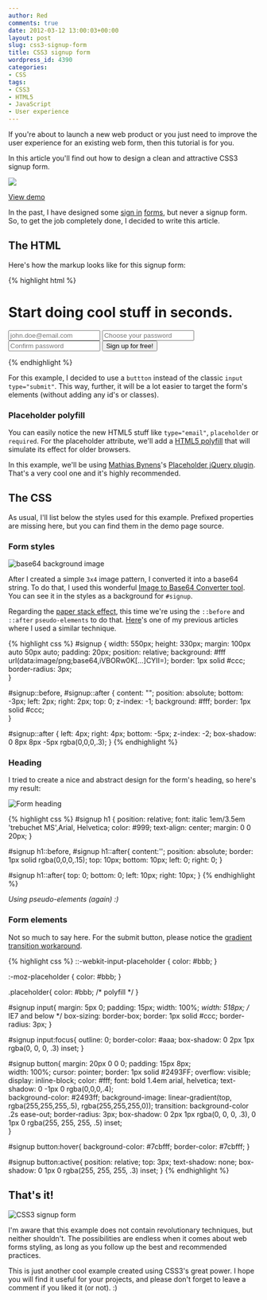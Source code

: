 ```yaml
---
author: Red
comments: true
date: 2012-03-12 13:00:03+00:00
layout: post
slug: css3-signup-form
title: CSS3 signup form
wordpress_id: 4390
categories:
- CSS
tags:
- CSS3
- HTML5
- JavaScript
- User experience
---
```


If you're about to launch a new web product or you just need to improve the user experience for an existing web form, then this tutorial is for you.

In this article you'll find out how to design a clean and attractive CSS3 signup form.

![](http://www.red-team-design.com/wp-content/uploads/2012/03/css3-signup-form.png)

<!-- more -->

[View demo](http://www.red-team-design.com/wp-content/uploads/2012/03/css3-signup-form-demo.html)

In the past, I have designed some [sign in](http://www.red-team-design.com/slick-login-form-with-html5-css3) [forms](http://www.red-team-design.com/simple-and-effective-dropdown-login-box), but never a signup form. So, to get the job completely done, I decided to write this article.

## The HTML

Here's how the markup looks like for this signup form:

{% highlight html %}
<form id="signup">
    <h1>Start doing cool stuff in seconds.</h1>
    <input type="email" placeholder="john.doe@email.com" required="">
    <input type="password" placeholder="Choose your password" required="">
    <input type="password" placeholder="Confirm password" required="">                  
    <button type="submit">Sign up for free!</button>    
</form>
{% endhighlight %}


For this example, I decided to use a `buttton` instead of the classic `input type="submit"`. This way, further, it will be a lot easier to target the form's elements (without adding any id's or classes).

### Placeholder polyfill

You can easily notice the new HTML5 stuff like `type="email"`, `placeholder` or `required`. For the placeholder attribute, we'll add a [HTML5 polyfill](https://github.com/Modernizr/Modernizr/wiki/HTML5-Cross-Browser-Polyfills) that will simulate its effect for older browsers.

In this example, we'll be using [Mathias Bynens](http://mathiasbynens.be/)'s [Placeholder jQuery plugin](https://github.com/mathiasbynens/jquery-placeholder). That's a very cool one and it's highly recommended.

## The CSS

As usual, I'll list below the styles used for this example. Prefixed properties are missing here, but you can find them in the demo page source.

### Form styles

![base64 background image](http://www.red-team-design.com/wp-content/uploads/2012/03/css3-signup-form-background.png)

After I created a simple `3x4` image pattern, I converted it into a base64 string. To do that, I used this wonderful [Image to Base64 Converter tool](http://webcodertools.com/imagetobase64converter). You can see it in the styles as a background for `#signup`.

Regarding the [paper stack effect](http://www.red-team-design.com/slick-login-form-with-html5-css3), this time we're using the `::before` and `::after` `pseudo-elements` to do that. [Here](http://www.red-team-design.com/just-another-css3-menu)'s one of my previous articles where I used a similar technique. 


{% highlight css %}
#signup {
    width: 550px;
    height: 330px;
    margin: 100px auto 50px auto;
    padding: 20px;
    position: relative;
    background: #fff url(data:image/png;base64,iVBORw0K[...]CYII=);
    border: 1px solid #ccc;
    border-radius: 3px;  
}

#signup::before, 
#signup::after {
    content: "";
    position: absolute;
    bottom: -3px;
    left: 2px;
    right: 2px;
    top: 0;
    z-index: -1;
    background: #fff;
    border: 1px solid #ccc;         
}

#signup::after {
    left: 4px;
    right: 4px;
    bottom: -5px;
    z-index: -2;
    box-shadow: 0 8px 8px -5px rgba(0,0,0,.3);
}
{% endhighlight %}

### Heading


I tried to create a nice and abstract design for the form's heading, so here's my result:

![Form heading](http://www.red-team-design.com/wp-content/uploads/2012/03/css3-signup-form-heading.png)

{% highlight css %}
#signup h1 {
    position: relative;
    font: italic 1em/3.5em 'trebuchet MS',Arial, Helvetica;
    color: #999;
    text-align: center;
    margin: 0 0 20px;
}

#signup h1::before,
#signup h1::after{
    content:'';
    position: absolute;
    border: 1px solid rgba(0,0,0,.15);
    top: 10px;
    bottom: 10px;
    left: 0;
    right: 0;
}

#signup h1::after{
    top: 0;
    bottom: 0;
    left: 10px;
    right: 10px;
}
{% endhighlight %}

_Using pseudo-elements (again) :)_



### Form elements

Not so much to say here. For the submit button, please notice the [gradient transition workaround](http://www.red-team-design.com/css-pitfalls-and-how-to-overcome-them).

{% highlight css %}
::-webkit-input-placeholder {
   color: #bbb;
}

:-moz-placeholder {
   color: #bbb;
}                       

.placeholder{
    color: #bbb; /* polyfill */
}       

#signup input{
    margin: 5px 0;
    padding: 15px;
    width: 100%;
    *width: 518px; /* IE7 and below */
    box-sizing: border-box;
    border: 1px solid #ccc;
    border-radius: 3px; 
}

#signup input:focus{
        outline: 0;
        border-color: #aaa;
    box-shadow: 0 2px 1px rgba(0, 0, 0, .3) inset;
}       

#signup button{
    margin: 20px 0 0 0;
    padding: 15px 8px;          
    width: 100%;
    cursor: pointer;
    border: 1px solid #2493FF;
    overflow: visible;
    display: inline-block;
    color: #fff;
    font: bold 1.4em arial, helvetica;
    text-shadow: 0 -1px 0 rgba(0,0,0,.4);         
    background-color: #2493ff;
    background-image: linear-gradient(top, rgba(255,255,255,.5), rgba(255,255,255,0)); 
    transition: background-color .2s ease-out;
    border-radius: 3px;
    box-shadow: 0 2px 1px rgba(0, 0, 0, .3),
                0 1px 0 rgba(255, 255, 255, .5) inset;                               
}

#signup button:hover{
    background-color: #7cbfff;
        border-color: #7cbfff;
}

#signup button:active{
    position: relative;
    top: 3px;
    text-shadow: none;
    box-shadow: 0 1px 0 rgba(255, 255, 255, .3) inset;
}
{% endhighlight %}


## That's it!

![CSS3 signup form](http://www.red-team-design.com/wp-content/uploads/2012/03/css3-signup-form-final.png)

I'm aware that this example does not contain revolutionary techniques, but neither shouldn't. The possibilities are endless when it comes about web forms styling, as long as you follow up the best and recommended practices.

This is just another cool example created using CSS3's great power. I hope you will find it useful for your projects, and please don't forget to leave a comment if you liked it (or not). :)